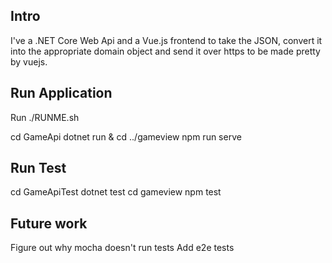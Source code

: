 ## Intro

I've a .NET Core Web Api and a Vue.js frontend to take the JSON, convert it into 
the appropriate domain object and send it over https to be made pretty by vuejs.

## Run Application
Run ./RUNME.sh

cd GameApi
dotnet run &
cd ../gameview
npm run serve

## Run Test
cd GameApiTest
dotnet test
cd gameview
npm test

## Future work
Figure out why mocha doesn't run tests
Add e2e tests
